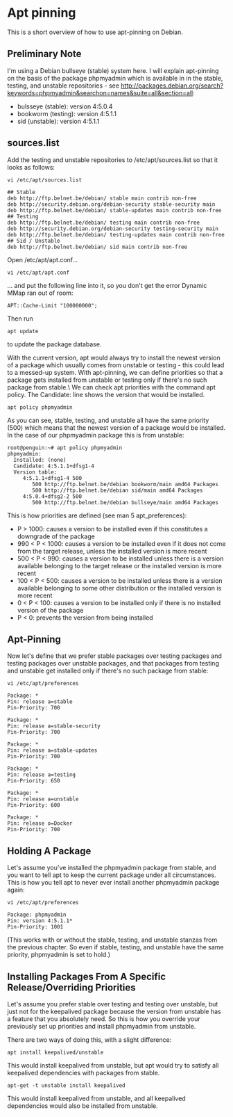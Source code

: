 # Apt pinning

This is a short overview of how to use apt-pinning on Debian. 
## Preliminary Note

I'm using a Debian bullseye (stable) system here. I will explain apt-pinning on the basis of the package phpmyadmin which is available in in the stable, testing, and unstable repositories - see http://packages.debian.org/search?keywords=phpmyadmin&searchon=names&suite=all&section=all:
  * bulsseye (stable): version 4:5.0.4
  * bookworm (testing): version 4:5.1.1
  * sid (unstable): version 4:5.1.1
## sources.list
Add the testing and unstable repositories to /etc/apt/sources.list so that it looks as follows:
```
vi /etc/apt/sources.list
```
```
## Stable
deb http://ftp.belnet.be/debian/ stable main contrib non-free
deb http://security.debian.org/debian-security stable-security main
deb http://ftp.belnet.be/debian/ stable-updates main contrib non-free
## Testing
deb http://ftp.belnet.be/debian/ testing main contrib non-free
deb http://security.debian.org/debian-security testing-security main
deb http://ftp.belnet.be/debian/ testing-updates main contrib non-free
## Sid / Unstable
deb http://ftp.belnet.be/debian/ sid main contrib non-free
```
Open /etc/apt/apt.conf...
```
vi /etc/apt/apt.conf
```
... and put the following line into it, so you don't get the error Dynamic MMap ran out of room:
```
APT::Cache-Limit "100000000";
```
Then run
```
apt update
```
to update the package database.

With the current version, apt would always try to install the newest version of a package which usually comes from unstable or testing - this could lead to a messed-up system. With apt-pinning, we can define priorities so that a package gets installed from unstable or testing only if there's no such package from stable.\\
We can check apt priorities with the command apt policy. The Candidate: line shows the version that would be installed.
```
apt policy phpmyadmin
```
As you can see, stable, testing, and unstable all have the same priority (500) which means that the newest version of a package would be installed. In the case of our phpmyadmin package this is from unstable:
```
root@penguin:~# apt policy phpmyadmin
phpmyadmin:
  Installed: (none)
  Candidate: 4:5.1.1+dfsg1-4
  Version table:
     4:5.1.1+dfsg1-4 500
        500 http://ftp.belnet.be/debian bookworm/main amd64 Packages
        500 http://ftp.belnet.be/debian sid/main amd64 Packages
     4:5.0.4+dfsg2-2 500
        500 http://ftp.belnet.be/debian bullseye/main amd64 Packages
```

This is how priorities are defined (see man 5 apt_preferences):
  * P > 1000: causes a version to be installed even if this constitutes a downgrade of the package
  * 990 < P < 1000: causes a version to be installed even if it does not come from the target release, unless the installed version is more recent
  * 500 < P < 990: causes a version to be installed unless there is a version available belonging to the target release or the installed version is more recent
  * 100 < P < 500: causes a version to be installed unless there is a version available belonging to some other distribution or the installed version is more recent
  * 0 < P < 100: causes a version to be installed only if there is no installed version of the package
  * P < 0: prevents the version from being installed

## Apt-Pinning

Now let's define that we prefer stable packages over testing packages and testing packages over unstable packages, and that packages from testing and unstable get installed only if there's no such package from stable:
```
vi /etc/apt/preferences
```
```
Package: *
Pin: release a=stable
Pin-Priority: 700

Package: *
Pin: release a=stable-security
Pin-Priority: 700

Package: *
Pin: release a=stable-updates
Pin-Priority: 700

Package: *
Pin: release a=testing
Pin-Priority: 650

Package: *
Pin: release a=unstable
Pin-Priority: 600

Package: *
Pin: release o=Docker
Pin-Priority: 700
```

## Holding A Package

Let's assume you've installed the phpmyadmin package from stable, and you want to tell apt to keep the current package under all circumstances. This is how you tell apt to never ever install another phpmyadmin package again:
```
vi /etc/apt/preferences
```
```
Package: phpmyadmin
Pin: version 4:5.1.1*
Pin-Priority: 1001
```
(This works with or without the stable, testing, and unstable stanzas from the previous chapter. So even if stable, testing, and unstable have the same priority, phpmyadmin is set to hold.)
 

## Installing Packages From A Specific Release/Overriding Priorities

Let's assume you prefer stable over testing and testing over unstable, but just not for the keepalived package because the version from unstable has a feature that you absolutely need. So this is how you override your previously set up priorities and install phpmyadmin from unstable.

There are two ways of doing this, with a slight difference:
```
apt install keepalived/unstable
```

This would install keepalived from unstable, but apt would try to satisfy all keepalived dependencies with packages from stable.
```
apt-get -t unstable install keepalived
```
This would install keepalived from unstable, and all keepalived dependencies would also be installed from unstable.
